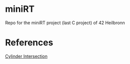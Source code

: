 # miniRT
Repo for the miniRT project (last C project) of 42 Heilbronn

# References
[Cylinder Intersection](https://hugi.scene.org/online/hugi24/coding%20graphics%20chris%20dragan%20raytracing%20shapes.htm)